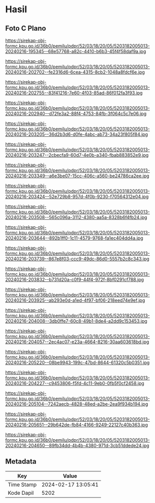 # Hasil

## Foto C Plano

https://sirekap-obj-formc.kpu.go.id/36b0/pemilu/pdpr/52/03/18/20/05/5203182005013-20240216-195345--68e57768-a82c-4410-b6b3-45f4f58daf9a.jpg

https://sirekap-obj-formc.kpu.go.id/36b0/pemilu/pdpr/52/03/18/20/05/5203182005013-20240216-202702--fe2316d6-6cea-4315-8cb2-1048a8fdcf6e.jpg

https://sirekap-obj-formc.kpu.go.id/36b0/pemilu/pdpr/52/03/18/20/05/5203182005013-20240216-202755--83f41216-7e60-4f03-85ad-86f012fa3f93.jpg

https://sirekap-obj-formc.kpu.go.id/36b0/pemilu/pdpr/52/03/18/20/05/5203182005013-20240216-202940--d72fe3a2-88f4-4753-84fb-3f064c5c7e06.jpg

https://sirekap-obj-formc.kpu.go.id/36b0/pemilu/pdpr/52/03/18/20/05/5203182005013-20240216-203205--36d2b3d6-d0fe-4abc-ab73-34a23f805f84.jpg

https://sirekap-obj-formc.kpu.go.id/36b0/pemilu/pdpr/52/03/18/20/05/5203182005013-20240216-203247--2cbecfa9-60d7-4e0b-a340-fbab883852e9.jpg

https://sirekap-obj-formc.kpu.go.id/36b0/pemilu/pdpr/52/03/18/20/05/5203182005013-20240216-203349--a6e3be07-15cc-406c-a560-be24786ca2ee.jpg

https://sirekap-obj-formc.kpu.go.id/36b0/pemilu/pdpr/52/03/18/20/05/5203182005013-20240216-203424--52e729b8-957d-4f0b-9230-f70564312e04.jpg

https://sirekap-obj-formc.kpu.go.id/36b0/pemilu/pdpr/52/03/18/20/05/5203182005013-20240216-203508--565c096a-3112-4380-aa5a-8328b6f4fb24.jpg

https://sirekap-obj-formc.kpu.go.id/36b0/pemilu/pdpr/52/03/18/20/05/5203182005013-20240216-203644--892b1ff0-1c11-4579-9768-fa1ec404dd4a.jpg

https://sirekap-obj-formc.kpu.go.id/36b0/pemilu/pdpr/52/03/18/20/05/5203182005013-20240216-203739--867e8f03-ccc9-49dc-86d0-5557b2c8c343.jpg

https://sirekap-obj-formc.kpu.go.id/36b0/pemilu/pdpr/52/03/18/20/05/5203182005013-20240216-203832--b731d20a-c0f9-44f4-972f-8bf0291cf788.jpg

https://sirekap-obj-formc.kpu.go.id/36b0/pemilu/pdpr/52/03/18/20/05/5203182005013-20240216-203925--ab293e0d-a1ed-4f97-bf06-218eed74e9ef.jpg

https://sirekap-obj-formc.kpu.go.id/36b0/pemilu/pdpr/52/03/18/20/05/5203182005013-20240216-204008--3db0ffe7-60c8-49b1-8de4-a2dd9c153453.jpg

https://sirekap-obj-formc.kpu.go.id/36b0/pemilu/pdpr/52/03/18/20/05/5203182005013-20240216-204057--2ec4ac07-e23a-4664-8216-30aa603618bd.jpg

https://sirekap-obj-formc.kpu.go.id/36b0/pemilu/pdpr/52/03/18/20/05/5203182005013-20240216-205220--08be9943-199c-47bd-8644-61320c5b0351.jpg

https://sirekap-obj-formc.kpu.go.id/36b0/pemilu/pdpr/52/03/18/20/05/5203182005013-20240216-204227--c9453806-f5fd-4c11-9eb0-0fb5f0cf2458.jpg

https://sirekap-obj-formc.kpu.go.id/36b0/pemilu/pdpr/52/03/18/20/05/5203182005013-20240216-205104--7242aecb-4828-48ed-a2be-2ea9f934b194.jpg

https://sirekap-obj-formc.kpu.go.id/36b0/pemilu/pdpr/52/03/18/20/05/5203182005013-20240216-205651--29b642de-fb84-4166-9249-22127c40b363.jpg

https://sirekap-obj-formc.kpu.go.id/36b0/pemilu/pdpr/52/03/18/20/05/5203182005013-20240216-204650--89fb34dd-4b4b-4380-971d-3cb51ddede24.jpg


## Metadata

| Key        | Value               |
| ---------- | ------------------- |
| Time Stamp | 2024-02-17 13:05:41 |
| Kode Dapil | 5202                |




